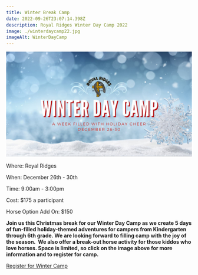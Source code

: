 ```yaml
---
title: Winter Break Camp
date: 2022-09-26T23:07:14.398Z
description: Royal Ridges Winter Day Camp 2022
image: ./winterdaycamp22.jpg
imageAlt: WinterDayCamp
---
```

![winterdaycamp22](winterdaycamp22.jpg "winterdaycamp22")

Where: Royal Ridges

When: December 26th - 30th 

Time: 9:00am - 3:00pm

Cost: $175 a participant

H﻿orse Option Add On: $150

**Join us this Christmas break for our Winter Day Camp as we create 5 days of fun-filled holiday-themed adventures for campers from Kindergarten through 6th grade. We are looking forward to filling camp with the joy of the season.  We also offer a break-out horse activity for those kiddos who love horses. Space is limited, so click on the image above for more information and to register for camp.**

<div className='text-center mt-4'>
    <a 
        href='\*\*https://www.ultracamp.com/info/upcomingSessions.aspx?idCamp=1145&campCode=151&lnkCategory=Winter+Break+Camp\*\*'
        className='text-green-200 hover:text-indigo-400 hover:underline font-cursive text-2xl'
        target='_blank' 
        rel='noopener noreferrer'
    >Register for Winter Camp</a>
</div>